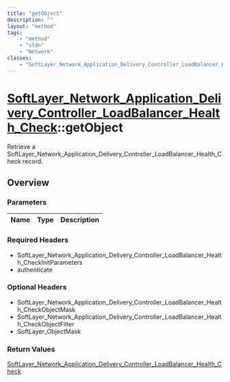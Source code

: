 ```yaml
---
title: "getObject"
description: ""
layout: "method"
tags:
    - "method"
    - "sldn"
    - "Network"
classes:
    - "SoftLayer_Network_Application_Delivery_Controller_LoadBalancer_Health_Check"
---
```

# [SoftLayer_Network_Application_Delivery_Controller_LoadBalancer_Health_Check](/reference/services/SoftLayer_Network_Application_Delivery_Controller_LoadBalancer_Health_Check)::getObject

Retrieve a SoftLayer_Network_Application_Delivery_Controller_LoadBalancer_Health_Check record.


## Overview 


### Parameters 
|Name | Type | Description |
| --- | --- | --- |


### Required Headers
* SoftLayer_Network_Application_Delivery_Controller_LoadBalancer_Health_CheckInitParameters
* authenticate

### Optional Headers
* SoftLayer_Network_Application_Delivery_Controller_LoadBalancer_Health_CheckObjectMask
* SoftLayer_Network_Application_Delivery_Controller_LoadBalancer_Health_CheckObjectFilter
* SoftLayer_ObjectMask

### Return Values
<a href='/reference/datatypes/SoftLayer_Network_Application_Delivery_Controller_LoadBalancer_Health_Check'>SoftLayer_Network_Application_Delivery_Controller_LoadBalancer_Health_Check </a>

